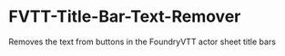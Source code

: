 # FVTT-Title-Bar-Text-Remover
Removes the text from buttons in the FoundryVTT actor sheet title bars
